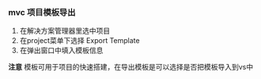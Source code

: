 ### mvc 项目模板导出
1. 在解决方案管理器里选中项目
2. 在project菜单下选择 Export Template
3. 在弹出窗口中填入模板信息

**注意** 
模板可用于项目的快速搭建，在导出模板是可以选择是否把模板导入到vs中
